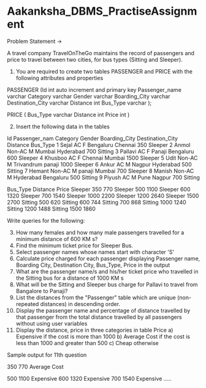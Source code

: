 # Aakanksha_DBMS_PractiseAssignment
Problem Statement →

A travel company TravelOnTheGo maintains the record of passengers and price to travel between two cities, for bus types (Sitting and Sleeper).

1)	You are required to create two tables PASSENGER and PRICE with the following attributes and properties 

PASSENGER
 (Id		        int auto increment and primary key
  Passenger_name varchar 
  Category               varchar
   Gender                 varchar
   Boarding_City      varchar
   Destination_City   varchar
  Distance                int
  Bus_Type             varchar
);

PRICE
(
             Bus_Type              varchar
             Distance                 int
              Price                      int
          )

2)	Insert the following data in the tables
  
Id	Passenger_nam    Category	Gender	Boarding_City	Destination_City	  Distance   Bus_Type
1	Sejal	                 AC	                    F	Bengaluru	Chennai	              350	Sleeper
2	Anmol	               Non-AC	                   M	Mumbai	               Hyderabad	700	Sitting
3	Pallavi	                    AC                       F	Panaji	                 Bengaluru	600	Sleeper
4	Khusboo	                    AC                       F        Chennai	                  Mumbai	1500	Sleeper
5	Udit	               Non-AC	                  M	Trivandrum	      panaji	1000	Sleeper
6	Ankur	                 AC	                    M	Nagpur	                Hyderabad	500	Sitting
7	Hemant	               Non-AC	                    M	panaji	                 Mumbai	700	Sleeper
8	Manish               Non-AC                       M    Hyderabad              Bengaluru            500         Sitting
9	Piyush                     AC                         M         Pune                  Nagpur                 700          Sitting
















Bus_Type	Distance	Price
Sleeper	350	        770
Sleeper	500	        1100
Sleeper	600	          1320
Sleeper	700	          1540
Sleeper	1000	        2200
Sleeper	1200	        2640
Sleeper         1500            2700
Sitting	           500	        620
Sitting	          600              744
Sitting	         700	      868
Sitting	        1000	      1240
Sitting	        1200	      1488
Sitting	        1500	    1860


Write queries for the following:

3)	How many females and how many male passengers travelled for a minimum distance of 600 KM s?
4)	Find the minimum ticket price for Sleeper Bus. 
5)	Select passenger names whose names start with character 'S' 
6)	Calculate price charged for each passenger displaying Passenger name, Boarding City, Destination City, Bus_Type, Price in the output
7)	What are the passenger name/s and his/her ticket price who travelled in the Sitting bus  for a distance of 1000 KM s 
8)	What will be the Sitting and Sleeper bus charge for Pallavi to travel from Bangalore to Panaji?
9)	 List the distances from the "Passenger" table which are unique (non-repeated distances) in descending order.
10)	Display the passenger name and percentage of distance travelled by that passenger from the total distance travelled by all passengers without using user variables 
11)	Display the distance, price in three categories in table Price
a)	Expensive if the cost is more than 1000
b)	Average Cost if the cost is less than 1000 and greater than 500
c)	Cheap otherwise

Sample output for 11th question

350	770	Average Cost

500	1100	Expensive
600	1320	Expensive
700	1540	Expensive
…..








